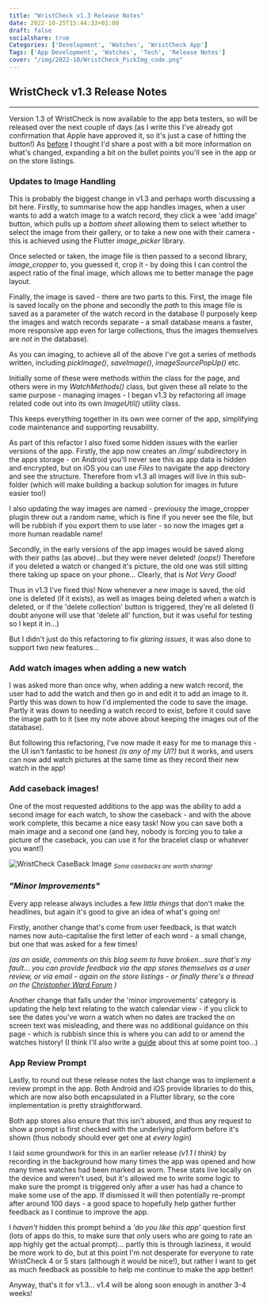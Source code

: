 ```yaml
---
title: "WristCheck v1.3 Release Notes"
date: 2022-10-25T15:44:33+01:00
draft: false
socialshare: true
Categories: ['Development', 'Watches', 'WristCheck App']
Tags: ['App Development', 'Watches', 'Tech', 'Release Notes']
cover: "/img/2022-10/WristCheck_PickImg_code.png"
---
```


## WristCheck v1.3 Release Notes
---
Version 1.3 of WristCheck is now available to the app beta testers, so will be released over the next couple of days (as I write this I've already got confirmation that Apple have approved it, so it's just a case of hitting the button!) As [before](/posts/wristcheck_v1.2/) I thought I'd share a post with a bit more information on what's changed, expanding a bit on the bullet points you'll see in the app or on the store listings.

### Updates to Image Handling

This is probably the biggest change in v1.3 and perhaps worth discussing a bit here. Firstly, to summarise how the app handles images, when a user wants to add a watch image to a watch record, they click a wee 'add image' button, which pulls up a _bottom sheet_ allowing them to select whether to select the image from their gallery, or to take a new one with their camera - this is achieved using the Flutter _image_picker_ library.

Once selected or taken, the image file is then passed to a second library, _image_cropper_ to, you guessed it, crop it - by doing this I can control the aspect ratio of the final image, which allows me to better manage the page layout.

Finally, the image is saved - there are two parts to this. First, the image file is saved locally on the phone and secondly the _path_ to this image file is saved as a parameter of the watch record in the database (I purposely keep the images and watch records separate - a small database means a faster, more responsive app even for large collections, thus the images themselves are _not_ in the database).

As you can imaging, to achieve all of the above I've got a series of methods written, including _pickImage()_, _saveImage()_, _imageSourcePopUp()_ etc.

Initially some of these were methods within the class for the page, and others were in my _WatchMethods()_ class, but given these all relate to the same purpose - managing images - I began v1.3 by refactoring all image related code out into its own _ImageUtil()_ utility class.

This keeps everything together in its own wee corner of the app, simplifying code maintenance and supporting reusability.

As part of this refactor I also fixed some hidden issues with the earlier versions of the app.
Firstly, the app now creates an _/img/_ subdirectory in the apps storage - on Android you'll never see this as app data is hidden and encrypted, but on iOS you can use _Files_ to navigate the app directory and see the structure. Therefore from v1.3 all images will live in this sub-folder (which will make building a backup solution for images in future easier too!)

I also updating the way images are named - previousy the image_cropper plugin threw out a random name, which is fine if you never see the file, but will be rubbish if you export them to use later - so now the images get a more human readable name!

Secondly, in the early versions of the app images would be saved along with their paths (as above)...but they were never deleted! _(oops!)_
Therefore if you deleted a watch or changed it's picture, the old one was still sitting there taking up space on your phone...
Clearly, that is _Not Very Good!_

Thus in v1.3 I've fixed this! Now whenever a new image is saved, the old one is deleted (if it exists), as well as images being deleted when a watch is deleted, or if the 'delete collection' button is triggered, they're all deleted (I doubt anyone will use that 'delete all' function, but it was useful for testing so I kept it in...)

But I didn't just do this refactoring to fix _glaring issues_, it was also done to support two new features...

### Add watch images when adding a new watch

I was asked more than once why, when adding a new watch record, the user had to add the watch and then go in and edit it to add an image to it. Partly this was down to how I'd implemented the code to save the image. Partly it was down to needing a watch record to exist, before it could save the image path to it (see my note above about keeping the images out of the database).

But following this refactoring, I've now made it easy for me to manage this - the UI isn't fantastic to be honest _(is any of my UI?)_ but it works, and users can now add watch pictures at the same time as they record their new watch in the app!

### Add caseback images!

One of the most requested additions to the app was the ability to add a second image for each watch, to show the caseback - and with the above work complete, this became a nice easy task! Now you can save both a main image and a second one (and hey, nobody is forcing you to take a picture of the caseback, you can use it for the bracelet clasp or whatever you want!)

![WristCheck CaseBack Image](/img/2022-10/CaseBackImg.png)
<sub>_Some casebacks are worth sharing!_</sub>

### _"Minor Improvements"_

Every app release always includes a few _little things_ that don't make the headlines, but again it's good to give an idea of what's going on!

Firstly, another change that's come from user feedback, is that watch names now auto-capitalise the first letter of each word - a small change, but one that was asked for a few times!

_(as an aside, comments on this blog seem to have broken...sure that's my fault... you can provide feedback via the app stores themselves as a user review, or via email - again on the store listings - or finally there's a thread on the [Christopher Ward Forum](https://www.christopherwardforum.com/offtopic/wristcheck-stif-s-mobile-watchbox-app-project-almost-at-beta-t59567.html) )_

Another change that falls under the 'minor improvements' category is updating the help text relating to the watch calendar view - if you click to see the dates you've worn a watch when no dates are tracked the on screen text was misleading, and there was no additional guidance on this page - which is rubbish since this is where you can add to or amend the watches history! (I think I'll also write a [guide](/categories/wristcheck-guides-faqs/) about this at some point too...)


### App Review Prompt

Lastly, to round out these release notes the last change was to implement a review prompt in the app. Both Android and iOS provide libraries to do this, which are now also both encapsulated in a Flutter library, so the core implementation is pretty straightforward.

Both app stores also ensure that this isn't abused, and thus any request to show a prompt is first checked with the underlying platform before it's shown (thus nobody should ever get one at _every login_)

I laid some groundwork for this in an earlier release _(v1.1 I think)_ by recording in the background how many times the app was opened and how many times watches had been marked as worn. These stats live locally on the device and weren't used, but it's allowed me to write some logic to make sure the prompt is triggered only after a user has had a chance to make some use of the app.
If dismissed it will then potentially re-prompt after around 100 days - a good space to hopefully help gather further feedback as I continue to improve the app.

I _haven't_ hidden this prompt behind a _'do you like this app'_ question first (lots of apps do this, to make sure that only users who are going to rate an app highly get the actual prompt)... partly this is through laziness, it would be more work to do, but at this point I'm not desperate for everyone to rate WristCheck 4 or 5 stars (although it would be nice!), but rather I want to get as much feedback as possible to help me continue to make the app better!

Anyway, that's it for v1.3... v1.4 will be along soon enough in another 3-4 weeks!
